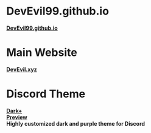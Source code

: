 # DevEvil99.github.io
**[DevEvil99.github.io](https://devevil99.github.io/devevil/)**
# Main Website
**[DevEvil.xyz](https://devevil.xyz)**
# Discord Theme
**[Dark+](https://betterdiscord.app/theme/Dark%2B)** <br>
**[Preview](https://devevil.xyz/preview/dark+/dark+-preview)** <br>
**Highly customized dark and purple theme for Discord**
